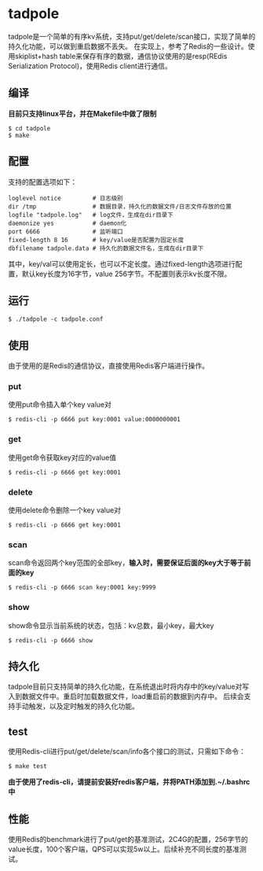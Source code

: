 # tadpole
tadpole是一个简单的有序kv系统，支持put/get/delete/scan接口，实现了简单的持久化功能，可以做到重启数据不丢失。
在实现上，参考了Redis的一些设计。使用skiplist+hash table来保存有序的数据，通信协议使用的是resp(REdis Serialization Protocol)，使用Redis client进行通信。

## 编译
**目前只支持linux平台，并在Makefile中做了限制**

    $ cd tadpole
    $ make

## 配置
支持的配置选项如下：
    
    loglevel notice         # 日志级别
    dir /tmp                # 数据目录，持久化的数据文件/日志文件存放的位置
    logfile "tadpole.log"   # log文件，生成在dir目录下
    daemonize yes           # daemon化
    port 6666               # 监听端口
    fixed-length 8 16       # key/value是否配置为固定长度
    dbfilename tadpole.data # 持久化的数据文件名，生成在dir目录下

其中，key/val可以使用定长，也可以不定长度。通过fixed-length选项进行配置，默认key长度为16字节，value 256字节。不配置则表示kv长度不限。

## 运行

    $ ./tadpole -c tadpole.conf
    
## 使用
由于使用的是Redis的通信协议，直接使用Redis客户端进行操作。
### put
使用put命令插入单个key value对

    $ redis-cli -p 6666 put key:0001 value:0000000001
    
### get
使用get命令获取key对应的value值

    $ redis-cli -p 6666 get key:0001
    
### delete
使用delete命令删除一个key value对

    $ redis-cli -p 6666 get key:0001
    
### scan
scan命令返回两个key范围的全部key，**输入时，需要保证后面的key大于等于前面的key**

    $ redis-cli -p 6666 scan key:0001 key:9999

### show
show命令显示当前系统的状态，包括：kv总数，最小key，最大key

    $ redis-cli -p 6666 show

## 持久化
tadpole目前只支持简单的持久化功能，在系统退出时将内存中的key/value对写入到数据文件中。重启时加载数据文件，load重启前的数据到内存中。
后续会支持手动触发，以及定时触发的持久化功能。

## test
使用Redis-cli进行put/get/delete/scan/info各个接口的测试，只需如下命令：

    $ make test
    
**由于使用了redis-cli，请提前安装好redis客户端，并将PATH添加到.~/.bashrc中**

## 性能
使用Redis的benchmark进行了put/get的基准测试，2C4G的配置，256字节的value长度，100个客户端，QPS可以实现5w以上。后续补充不同长度的基准测试。
